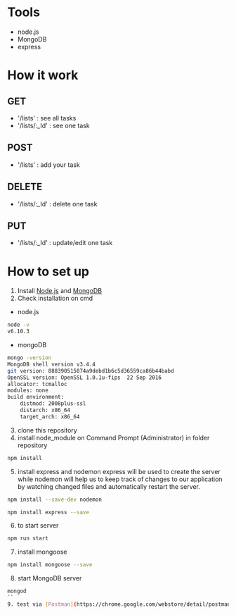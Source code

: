 # Tools
- node.js
- MongoDB
- express

# How it work
## GET
 - '/lists' : see all tasks
 - '/lists/:_Id' : see one task

## POST
 - '/lists' : add your task

## DELETE
 - '/lists/:_Id' : delete one task

## PUT
 - '/lists/:_Id' : update/edit one task
 
# How to set up
1. Install [Node.js](https://nodejs.org/en/download/) and [MongoDB](https://docs.mongodb.com/manual/installation/)
2. Check installation on cmd
- node.js
```sh
node -v
v6.10.3
```
- mongoDB
```sh
mongo -version
MongoDB shell version v3.4.4
git version: 888390515874a9debd1b6c5d36559ca86b44babd
OpenSSL version: OpenSSL 1.0.1u-fips  22 Sep 2016
allocator: tcmalloc
modules: none
build environment:
    distmod: 2008plus-ssl
    distarch: x86_64
    target_arch: x86_64
```
3. clone this repository
4. install node_module on Command Prompt (Administrator) in folder repository
```sh
npm install
```
5. install express and nodemon
express will be used to create the server while nodemon will help us to keep track of changes to our application by watching changed files and automatically restart the server.
```sh
npm install --save-dev nodemon

npm install express --save
```
6. to start server
```sh
npm run start
```
7. install mongoose
```sh
npm install mongoose --save
```
8. start MongoDB server
```sh
mongod
``
9. test via [Postman](https://chrome.google.com/webstore/detail/postman/fhbjgbiflinjbdggehcddcbncdddomop)
